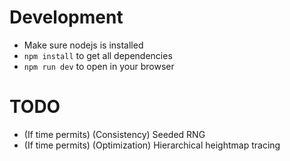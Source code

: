 # Development
- Make sure nodejs is installed
- `npm install` to get all dependencies
- `npm run dev` to open in your browser

# TODO
- (If time permits) (Consistency) Seeded RNG
- (If time permits) (Optimization) Hierarchical heightmap tracing

